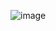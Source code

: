 ![image](https://github.com/Abdelrhman-Sayed70/Competitive_Programming/assets/99830416/933b2f9f-e65b-447e-b911-e5899d9a2c38)
